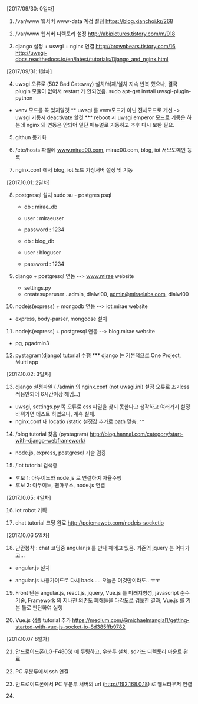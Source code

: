 [2017/09/30: 0일차]

1) /var/www 웹서버 www-data 계정  설정
https://blog.xianchoi.kr/268

2) /var/www 웹서버 디렉토리 설정
http://abipictures.tistory.com/m/918

3) django 설정 + uswgi + nginx 연결
http://brownbears.tistory.com/16
http://uwsgi-docs.readthedocs.io/en/latest/tutorials/Django_and_nginx.html




[2017/09/31: 1일차]

4) uwsgi 오류로 (502 Bad Gateway) 설치/삭제/설치 지속 반복 했으나,
   결국 plugin 모듈이 없어서 restart 가 안되었음.
sudo apt-get install uwsgi-plugin-python
* venv 모드를 꼭 잊지말것
** uwsgi 를 venv모드가 아닌 전체모드로 개선 -> uwsgi 기동시 deactivate 할것
*** reboot 시 uwsgi emperor 모드로 기동은 하는데 nginx 와 연동은 안되어
    일단 매뉴얼로 기동하고 추후 다시 보완 필요.

5) githun 동기화

6) /etc/hosts 파일에 www.mirae00.com, mirae00.com, blog, iot 서브도메인 등록

7) nginx.conf 에서 blog, iot 노드 가상서버 설정 및 기동



[2017.10.01: 2일차]

8) postgresql 설치
   sudo su - postgres
   psql
   - db : mirae_db
   - user : miraeuser
   - password : 1234

   - db : blog_db
   - user : bloguser
   - password : 1234

9) django + postgresql 연동 --> www.mirae website
   - settings.py
   - createsuperuser
     . admin, dlalwl00, admin@miraelabs.com, dlalwl00

10) nodejs(express) + mongodb 연동  --> iot.mirae website
   - express, body-parser, mongoose 설치

11) nodejs(express) + postgresql 연동  --> blog.mirae website
   - pg, pgadmin3
 
12) pystagram(django) tutorial 수행 
   *** django 는 기본적으로  One Project, Multi app




[2017.10.02: 3일차]

13) django 설정파일 ( /admin 의 nginx.conf (not uwsgi.ini) 설정 오류로 초기css적용안되어 6시간이상 해멤...)
   - uwsgi, settings.py 쪽 오류로 css 파일을 찾지 못한다고 생각하고 여러가지 설정 바꿔가면 테스트 하였으나, 
     계속 실패.
   - nginx.conf 내 locatio /static 설정값 추가로 path 맞춤.  ^^

14) /blog tutorial 찾음 (pystagram)
http://blog.hannal.com/category/start-with-django-webframework/
   - node.js, express, postgresql 기술 검증

15) /iot tutorial 검색중
   - 후보 1:  아두이노와 node.js 로 연결하여 자율주행
   - 후보 2:  아두이노, 펜마우스, node.js 연결




[2017.10.05: 4일차] 

16) iot robot 기획

17) chat tutorial 코딩 완료
http://poiemaweb.com/nodejs-socketio




[2017.10.06 5일차]

18) 난관봉착 : chat 코딩중 angular.js 를 만나 헤메고 있음.
    기존의 jquery 는 어디가고...
   - angular.js 설치
   * angular.js 사용가이드로 다시 back..... 오늘은 이것만이라도.. ㅜㅜ

19) Front 단은 angular.js, react.js, jquery, Vue.js 를 
    미래지향성, javascript 순수기술, Framework 의 지나친 의존도 폐해들을
    다각도로 검토한 결과, Vue.js 를 기본 툴로 판단하여 실행

20) Vue.js 샘플 tutorial 추가
https://medium.com/@michaelmangial1/getting-started-with-vue-js-socket-io-8d385ffb9782



[2017.10.07 6일차]

21) 안드로이드폰(LG-F480S) 에 루팅하고, 우분투 설치, sd카드 디렉토리 마운트 완료

22) PC 우분투에서 ssh 연결

23) 안드로이드폰에서 PC 우분투 서버의 url (http://192.168.0.18) 로 웹브라우저 연결

24)
